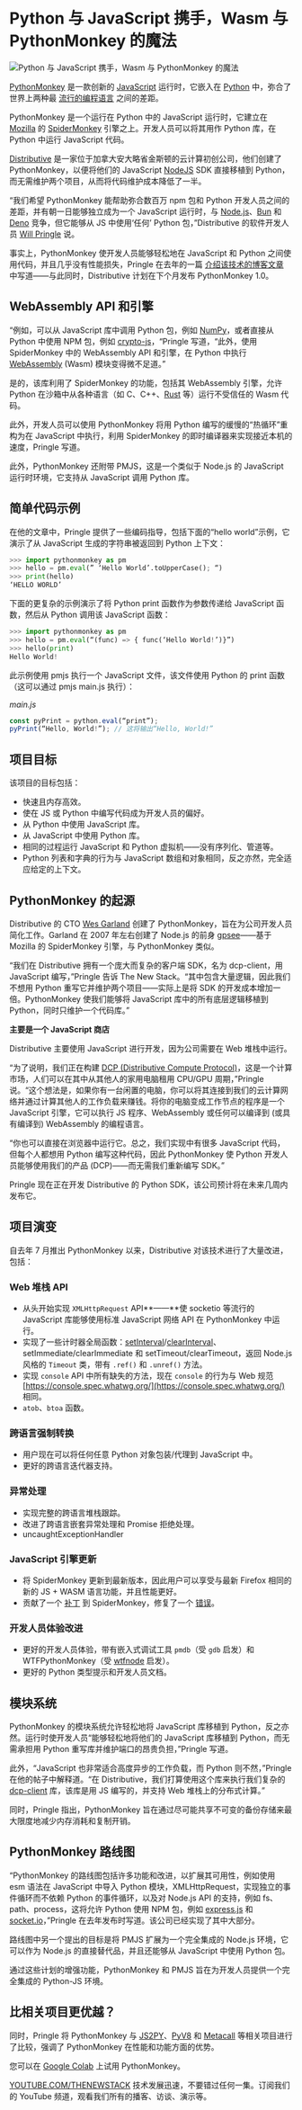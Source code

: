 # Python 与 JavaScript 携手，Wasm 与 PythonMonkey 的魔法

![Python 与 JavaScript 携手，Wasm 与 PythonMonkey 的魔法](https://cdn.thenewstack.io/media/2024/07/eacad406-pythonmonkey2-1024x512.png)

[PythonMonkey](https://github.com/Distributive-Network/PythonMonkey) 是一款创新的 [JavaScript](https://thenewstack.io/javascript-on-demand-how-qwik-differs-from-react-hydration/) 运行时，它嵌入在 [Python](https://thenewstack.io/an-introduction-to-python-a-language-for-the-ages/) 中，弥合了世界上两种最 [流行的编程语言](https://thenewstack.io/rust-growing-fastest-but-javascript-reigns-supreme/) 之间的差距。

PythonMonkey 是一个运行在 Python 中的 JavaScript 运行时，它建立在 [Mozilla](https://thenewstack.io/mozilla-llamafile-builders-projects-shine-at-ai-engineers-worlds-fair/) 的 [SpiderMonkey](https://spidermonkey.dev/) 引擎之上。开发人员可以将其用作 Python 库，在 Python 中运行 JavaScript 代码。

[Distributive](https://distributive.network/) 是一家位于加拿大安大略省金斯顿的云计算初创公司，他们创建了 PythonMonkey，以便将他们的 JavaScript [NodeJS](https://thenewstack.io/node-js-22-release-improves-developer-experience/) SDK 直接移植到 Python，而无需维护两个项目，从而将代码维护成本降低了一半。

“我们希望 PythonMonkey 能帮助弥合数百万 npm 包和 Python 开发人员之间的差距，并有朝一日能够独立成为一个 JavaScript 运行时，与 [Node.js](https://thenewstack.io/node-js-22-release-improves-developer-experience/)、[Bun](https://thenewstack.io/meet-bun-a-javascript-runtime-for-the-whole-dev-lifecycle/) 和 [Deno](https://thenewstack.io/with-additional-funding-deno-sets-out-to-challenge-node-js/) 竞争，但它能够从 JS 中使用‘任何’ Python 包，”Distributive 的软件开发人员 [Will Pringle](https://www.linkedin.com/in/will-pringle/) 说。

事实上，PythonMonkey 使开发人员能够轻松地在 JavaScript 和 Python 之间使用代码，并且几乎没有性能损失，Pringle 在去年的一篇 [介绍该技术的博客文章](https://medium.com/@willkantorpringle/pythonmonkey-javascript-wasm-interop-in-python-using-spidermonkey-bindings-4a8efce2e598) 中写道——与此同时，Distributive 计划在下个月发布 PythonMonkey 1.0。

## WebAssembly API 和引擎

“例如，可以从 JavaScript 库中调用 Python 包，例如 [NumPy](https://numpy.org/)，或者直接从 Python 中使用 NPM 包，例如 [crypto-js](https://www.npmjs.com/package/crypto-js)，“Pringle 写道，“此外，使用 SpiderMonkey 中的 WebAssembly API 和引擎，在 Python 中执行 [WebAssembly](https://thenewstack.io/webassembly-adoption-is-slow-and-steady-winning-the-race/) (Wasm) 模块变得微不足道。”

是的，该库利用了 SpiderMonkey 的功能，包括其 WebAssembly 引擎，允许 Python 在沙箱中从各种语言（如 C、C++、[Rust](https://thenewstack.io/rust-on-the-rise-new-advocacy-expected-to-advance-adoption/) 等）运行不受信任的 Wasm 代码。

此外，开发人员可以使用 PythonMonkey 将用 Python 编写的缓慢的“热循环”重构为在 JavaScript 中执行，利用 SpiderMonkey 的即时编译器来实现接近本机的速度，Pringle 写道。

此外，PythonMonkey 还附带 PMJS，这是一个类似于 Node.js 的 JavaScript 运行时环境，它支持从 JavaScript 调用 Python 库。

## 简单代码示例

在他的文章中，Pringle 提供了一些编码指导，包括下面的“hello world”示例，它演示了从 JavaScript 生成的字符串被返回到 Python 上下文：

```python
>>> import pythonmonkey as pm
>>> hello = pm.eval(” ‘Hello World’.toUpperCase(); “)
>>> print(hello)
‘HELLO WORLD’
```

下面的更复杂的示例演示了将 Python print 函数作为参数传递给 JavaScript 函数，然后从 Python 调用该 JavaScript 函数：

```python
>>> import pythonmonkey as pm
>>> hello = pm.eval(“(func) => { func(‘Hello World!’)}”)
>>> hello(print)
Hello World!
```

此示例使用 pmjs 执行一个 JavaScript 文件，该文件使用 Python 的 print 函数（这可以通过 pmjs main.js 执行）：

*main.js*

```javascript
const pyPrint = python.eval(“print”);
pyPrint(“Hello, World!”); // 这将输出“Hello, World!”
```

## 项目目标

该项目的目标包括：

- 快速且内存高效。
- 使在 JS 或 Python 中编写代码成为开发人员的偏好。
- 从 Python 中使用 JavaScript 库。
- 从 JavaScript 中使用 Python 库。
- 相同的过程运行 JavaScript 和 Python 虚拟机——没有序列化、管道等。
- Python 列表和字典的行为与 JavaScript 数组和对象相同，反之亦然，完全适应给定的上下文。

## PythonMonkey 的起源
Distributive 的 CTO [Wes Garland](https://www.linkedin.com/in/wesley-garland-2203a23/) 创建了 PythonMonkey，旨在为公司开发人员简化工作。Garland 在 2007 年左右创建了 Node.js 的前身 [gpsee](https://github.com/wesgarland/gpsee)——基于 Mozilla 的 SpiderMonkey 引擎，与 PythonMonkey 类似。

“我们在 Distributive 拥有一个庞大而复杂的客户端 SDK，名为 dcp-client，用 JavaScript 编写，”Pringle 告诉 The New Stack。“其中包含大量逻辑，因此我们不想用 Python 重写它并维护两个项目——实际上是将 SDK 的开发成本增加一倍。PythonMonkey 使我们能够将 JavaScript 库中的所有底层逻辑移植到 Python，同时只维护一个代码库。”

**主要是一个 JavaScript 商店**

Distributive 主要使用 JavaScript 进行开发，因为公司需要在 Web 堆栈中运行。

“为了说明，我们正在构建 [DCP (Distributive Compute Protocol)](https://distributive.network/platform)，这是一个计算市场，人们可以在其中从其他人的家用电脑租用 CPU/GPU 周期，”Pringle 说。“这个想法是，如果你有一台闲置的电脑，你可以将其连接到我们的云计算网络并通过计算其他人的工作负载来赚钱。将你的电脑变成工作节点的程序是一个 JavaScript 引擎，它可以执行 JS 程序、WebAssembly 或任何可以编译到 (或具有编译到) WebAssembly 的编程语言。

“你也可以直接在浏览器中运行它。总之，我们实现中有很多 JavaScript 代码，但每个人都想用 Python 编写这种代码，因此 PythonMonkey 使 Python 开发人员能够使用我们的产品 (DCP)——而无需我们重新编写 SDK。”

Pringle 现在正在开发 Distributive 的 Python SDK，该公司预计将在未来几周内发布它。

## 项目演变
自去年 7 月推出 PythonMonkey 以来，Distributive 对该技术进行了大量改进，包括：

### Web 堆栈 API
- 从头开始实现 `XMLHttpRequest` API**——**使 socketio 等流行的 JavaScript 库能够使用标准 JavaScript 网络 API 在 PythonMonkey 中运行。
- 实现了一些计时器全局函数：[setInterval](https://developer.mozilla.org/en-US/docs/Web/API/setInterval)/[clearInterval](https://developer.mozilla.org/en-US/docs/Web/API/clearInterval)、setImmediate/clearImmediate 和 setTimeout/clearTimeout，返回 Node.js 风格的 `Timeout` 类，带有 `.ref()` 和 `.unref()` 方法。
- 实现 `console` API 中所有缺失的方法，现在 `console` 的行为与 Web 规范 [https://console.spec.whatwg.org/](https://console.spec.whatwg.org/) 相同。
- `atob`、`btoa` 函数。
### 跨语言强制转换
- 用户现在可以将任何任意 Python 对象包装/代理到 JavaScript 中。
- 更好的跨语言迭代器支持。
### 异常处理
- 实现完整的跨语言堆栈跟踪。
- 改进了跨语言嵌套异常处理和 Promise 拒绝处理。
- uncaughtExceptionHandler
### JavaScript 引擎更新
- 将 SpiderMonkey 更新到最新版本，因此用户可以享受与最新 Firefox 相同的新的 JS + WASM 语言功能，并且性能更好。
- 贡献了一个 [补丁](https://bugzilla.mozilla.org/show_bug.cgi?id=1904747) 到 SpiderMonkey，修复了一个 [错误](https://bugzilla.mozilla.org/show_bug.cgi?id=1904747)。
### 开发人员体验改进
- 更好的开发人员体验，带有嵌入式调试工具 `pmdb`（受 `gdb` 启发）和 WTFPythonMonkey（受 [wtfnode](https://www.npmjs.com/package/wtfnode) 启发）。
- 更好的 Python 类型提示和开发人员文档。
## 模块系统
PythonMonkey 的模块系统允许轻松地将 JavaScript 库移植到 Python，反之亦然。运行时使开发人员“能够轻松地将他们的 JavaScript 库移植到 Python，而无需承担用 Python 重写库并维护端口的昂贵负担，”Pringle 写道。

此外，“JavaScript 也非常适合高度异步的工作负载，而 Python 则不然，”Pringle 在他的帖子中解释道。“在 Distributive，我们打算使用这个库来执行我们复杂的 [dcp-client](https://docs.dcp.dev/api/dcp-client/index.html) 库，该库是用 JS 编写的，并支持 Web 堆栈上的分布式计算。”

同时，Pringle 指出，PythonMonkey 旨在通过尽可能共享不可变的备份存储来最大限度地减少内存消耗和复制开销。

## PythonMonkey 路线图
“PythonMonkey 的路线图包括许多功能和改进，以扩展其可用性，例如使用 esm 语法在 JavaScript 中导入 Python 模块，XMLHttpRequest，实现独立的事件循环而不依赖 Python 的事件循环，以及对 Node.js API 的支持，例如 fs、path、process，这将允许 Python 使用 NPM 包，例如 [express.js](https://expressjs.com/) 和 [socket.io](https://socket.io/)，”Pringle 在去年发布时写道。该公司已经实现了其中大部分。

路线图中另一个提出的目标是将 PMJS 扩展为一个完全集成的 Node.js 环境，它可以作为 Node.js 的直接替代品，并且还能够从 JavaScript 中使用 Python 包。

通过这些计划的增强功能，PythonMonkey 和 PMJS 旨在为开发人员提供一个完全集成的 Python-JS 环境。

## 比相关项目更优越？

同时，Pringle 将 PythonMonkey 与 [JS2PY](https://github.com/PiotrDabkowski/Js2Py)、[PyV8](https://github.com/okoye/PyV8) 和 [Metacall](https://github.com/metacall/core) 等相关项目进行了比较，强调了 PythonMonkey 在性能和功能方面的优势。

您可以在 [Google Colab](https://colab.research.google.com/drive/1INshyn0gNMgULQVtXlQWK1QuDGwdgSGZ?usp=sharing) 上试用 PythonMonkey。

[YOUTUBE.COM/THENEWSTACK](https://youtube.com/thenewstack?sub_confirmation=1)
技术发展迅速，不要错过任何一集。订阅我们的 YouTube 频道，观看我们所有的播客、访谈、演示等。
